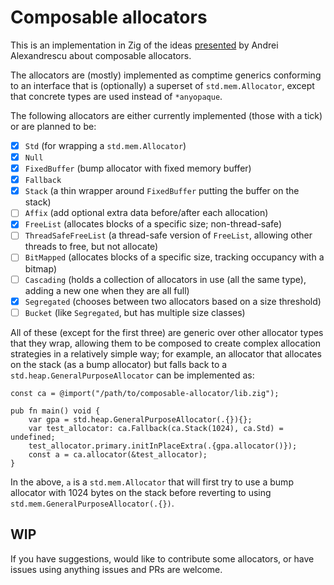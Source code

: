 # Composable allocators

This is an implementation in Zig of the ideas [presented](https://www.youtube.com/watch?v=LIb3L4vKZ7U) by Andrei Alexandrescu about composable allocators.

The allocators are (mostly) implemented as comptime generics conforming to an interface that is (optionally) a superset of `std.mem.Allocator`, except that concrete types are used instead of `*anyopaque`.

The following allocators are either currently implemented (those with a tick) or are planned to be:

  - [x] `Std` (for wrapping a `std.mem.Allocator`)
  - [x] `Null`
  - [x] `FixedBuffer` (bump allocator with fixed memory buffer)
  - [x] `Fallback`
  - [x] `Stack` (a thin wrapper around `FixedBuffer` putting the buffer on the stack)
  - [ ] `Affix` (add optional extra data before/after each allocation)
  - [x] `FreeList` (allocates blocks of a specific size; non-thread-safe)
  - [ ] `ThreadSafeFreeList` (a thread-safe version of `FreeList`, allowing other threads to free, but not allocate)
  - [ ] `BitMapped` (allocates blocks of a specific size, tracking occupancy with a bitmap)
  - [ ] `Cascading` (holds a collection of allocators in use (all the same type), adding a new one when they are all full)
  - [x] `Segregated` (chooses between two allocators based on a size threshold)
  - [ ] `Bucket` (like `Segregated`, but has multiple size classes)

All of these (except for the first three) are generic over other allocator types that they wrap, allowing them to be composed to create complex allocation strategies in a relatively simple way; for example, an allocator that allocates on the stack (as a bump allocator) but falls back to a `std.heap.GeneralPurposeAllocator` can be implemented as:
```zig
const ca = @import("/path/to/composable-allocator/lib.zig");

pub fn main() void {
    var gpa = std.heap.GeneralPurposeAllocator(.{}){};
    var test_allocator: ca.Fallback(ca.Stack(1024), ca.Std) = undefined;
    test_allocator.primary.initInPlaceExtra(.{gpa.allocator()});
    const a = ca.allocator(&test_allocator);
}
```

In the above, `a` is a `std.mem.Allocator` that will first try to use a bump allocator with 1024 bytes on the stack before reverting to using `std.mem.GeneralPurposeAllocator(.{})`.

## WIP
If you have suggestions, would like to contribute some allocators, or have issues using anything issues and PRs are welcome.

